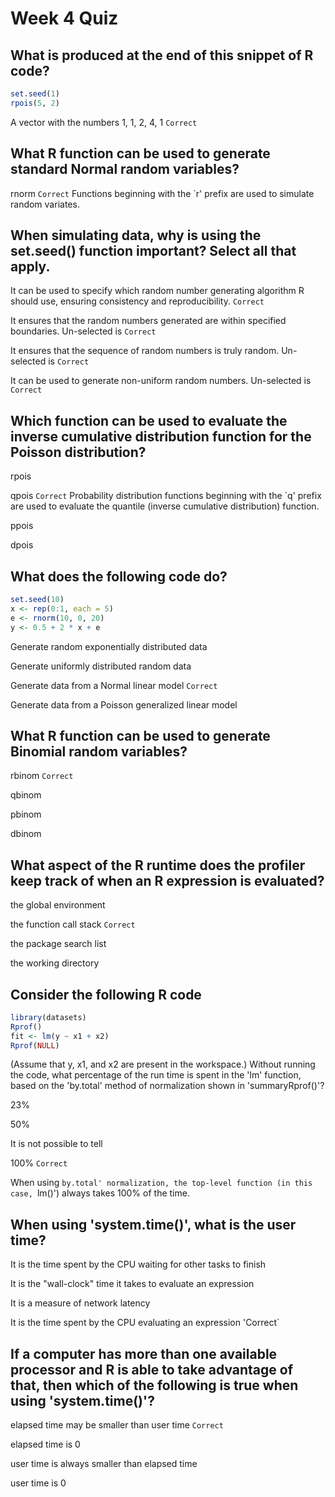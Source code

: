 Week 4 Quiz
==================

What is produced at the end of this snippet of R code?
-------

```r 
set.seed(1)
rpois(5, 2)
```

A vector with the numbers 1, 1, 2, 4, 1 `Correct`


What R function can be used to generate standard Normal random variables?
-------

rnorm `Correct`
Functions beginning with the `r' prefix are used to simulate random variates.


When simulating data, why is using the set.seed() function important? Select all that apply.
-------

It can be used to specify which random number generating algorithm R should use, ensuring consistency and reproducibility.
`Correct` 

It ensures that the random numbers generated are within specified boundaries.
Un-selected is `Correct` 

It ensures that the sequence of random numbers is truly random.
Un-selected is `Correct` 

It can be used to generate non-uniform random numbers.
Un-selected is `Correct` 


Which function can be used to evaluate the inverse cumulative distribution function for the Poisson distribution?
--------

rpois

qpois `Correct`
Probability distribution functions beginning with the `q' prefix are used to evaluate the quantile (inverse cumulative distribution) function.

ppois

dpois

 
What does the following code do?
--------

```r 
set.seed(10)
x <- rep(0:1, each = 5)
e <- rnorm(10, 0, 20)
y <- 0.5 + 2 * x + e
```

Generate random exponentially distributed data

Generate uniformly distributed random data

Generate data from a Normal linear model `Correct`

Generate data from a Poisson generalized linear model

 
What R function can be used to generate Binomial random variables?
---------

rbinom `Correct`

qbinom

pbinom

dbinom


What aspect of the R runtime does the profiler keep track of when an R expression is evaluated?
---------

the global environment

the function call stack `Correct`

the package search list

the working directory


Consider the following R code
----------

```r 
library(datasets)
Rprof()
fit <- lm(y ~ x1 + x2)
Rprof(NULL)
```

(Assume that y, x1, and x2 are present in the workspace.) Without running the code, what percentage of the run time is spent in the 'lm' function, based on the 'by.total' method of normalization shown in 'summaryRprof()'?

23%

50%

It is not possible to tell

100% `Correct`

When using `by.total' normalization, the top-level function (in this case, `lm()') always takes 100% of the time.


When using 'system.time()', what is the user time?
---------

It is the time spent by the CPU waiting for other tasks to finish

It is the "wall-clock" time it takes to evaluate an expression

It is a measure of network latency

It is the time spent by the CPU evaluating an expression 'Correct`


If a computer has more than one available processor and R is able to take advantage of that, then which of the following is true when using 'system.time()'?
----------

elapsed time may be smaller than user time `Correct`

elapsed time is 0

user time is always smaller than elapsed time

user time is 0
